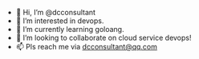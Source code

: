 - 👋 Hi, I’m @dcconsultant
- 👀 I’m interested in devops.
- 🌱 I’m currently learning goloang.
- 💞️ I’m looking to collaborate on cloud service devops!
- 📫 Pls reach me via dcconsultant@qq.com

<!---
dcconsultant/dcconsultant is a ✨ special ✨ repository because its `README.md` (this file) appears on your GitHub profile.
You can click the Preview link to take a look at your changes.
--->
